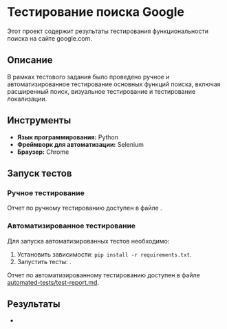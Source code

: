 # Тестирование поиска Google

Этот проект содержит результаты тестирования функциональности поиска на сайте google.com.

## Описание

В рамках тестового задания было проведено ручное и автоматизированное тестирование основных функций поиска, включая расширенный поиск, визуальное тестирование и тестирование локализации.

## Инструменты

*   **Язык программирования:** Python
*   **Фреймворк для автоматизации:** Selenium
*   **Браузер:** Chrome

## Запуск тестов

### Ручное тестирование

Отчет по ручному тестированию доступен в файле .

### Автоматизированное тестирование

Для запуска автоматизированных тестов необходимо:

1.  Установить зависимости: `pip install -r requirements.txt`.
2.  Запустить тесты: .

Отчет по автоматизированному тестированию доступен в файле [automated-tests/test-report.md](automated-tests/test-report.md).

## Результаты

*   